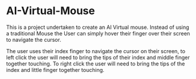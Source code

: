 # AI-Virtual-Mouse
This is a project undertaken to create an AI Virtual mouse. Instead of using a traditional Mouse the User can simply hover their finger over their screen to navigate the cursor.

The user uses their index finger to navigate the cursor on their screen, to left click the user will need to bring the tips of their index and middle finger together touching. To right click the user will need to bring the tips of the index and little finger together touching.
